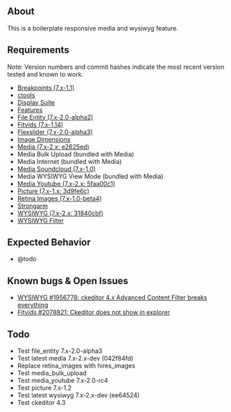 ## About

This is a boilerplate responsive media and wysiwyg feature.

## Requirements

Note: Version numbers and commit hashes indicate the most recent version tested and known to work.

- [Breakpoints (7.x-1.1)](https://drupal.org/project/breakpoints)
- [ctools](https://drupal.org/project/ctools)
- [Display Suite](https://drupal.org/project/ds)
- [Features](https://drupal.org/project/features)
- [File Entity (7.x-2.0-alpha2)](https://drupal.org/project/features)
- [Fitvids (7.x-1.14)](https://drupal.org/project/fitvids)
- [Flexslider (7.x-2.0-alpha3)](https://drupal.org/project/flexslider)
- [Image Dimensions](https://drupal.org/project/image_dimensions)
- [Media (7.x-2.x: e2625ed)](https://drupal.org/project/media)
- Media Bulk Upload (bundled with Media)
- Media Internet (bundled with Media)
- [Media Soundcloud (7.x-1.0)](https://drupal.org/project/media_soundcloud)
- Media WYSIWYG View Mode (bundled with Media)
- [Media Youtube (7.x-2.x: 5faa00c1)](https://drupal.org/project/media_youtube)
- [Picture (7.x-1.x: 3d9fe6c)](https://drupal.org/project/picture)
- [Retina Images (7.x-1.0-beta4)](https://drupal.org/project/retina_images)
- [Strongarm](https://drupal.org/project/strongarm)
- [WYSIWYG (7.x-2.x: 31840cbf)](https://drupal.org/project/wysiwyg)
- [WYSIWYG Filter](https://drupal.org/project/wysiwyg_filter)

## Expected Behavior

- @todo

## Known bugs & Open Issues

- [WYSIWYG #1956778: ckeditor 4.x Advanced Content Filter breaks everything](https://drupal.org/node/1956778)
- [Fitvids #2078821: Ckeditor does not show in explorer](https://drupal.org/node/2078821)

## Todo

- Test file_entity 7.x-2.0-alpha3
- Test latest media 7.x-2.x-dev (042f84fd)
- Replace retina_images with hires_images
- Test media_bulk_upload
- Test media_youtube 7.x-2.0-rc4
- Test picture 7.x-1.2
- Test latest wysiwyg 7.x-2.x-dev (ee64524)
- Test ckeditor 4.3
